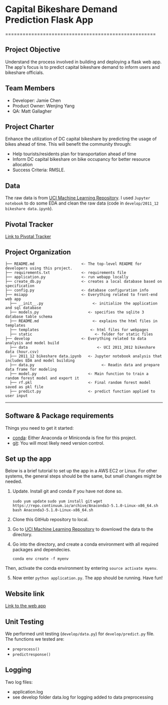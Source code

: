 
# Capital Bikeshare Demand Prediction Flask App
====================================================

## Project Objective 
Understand the process involved in building and deploying a flask web app. The app's focus is to predict capital bikeshare demand to inform users and bikeshare officials.

## Team Members
* Developer: Jamie Chen
* Product Owner: Wenjing Yang
* QA: Matt Gallagher

## Project Charter
Enhance the utilization of DC capital bikeshare by predicting the usage of bikes ahead of time. This will benefit the community through:
* Help tourists/residents plan for transportation ahead of time
* Inform DC capital bikeshare on bike occupancy for better resource allocation
* Success Criteria: RMSLE. 

## Data
The raw data is from [UCI Machine Learning Repository](https://archive.ics.uci.edu/ml/datasets/bike+sharing+dataset). 
I used `Jupyter notebook` to do some EDA and clean the raw data (code in `develop/2011_12 bikeshare data.ipynb`). 

## Pivotal Tracker
[Link to Pivotal Tracker](https://www.pivotaltracker.com/reports/v2/projects/2141914/epics)


Project Organization
------------

    ├── README.md                     <- The top-level README for developers using this project.
    ├── requirements.txt              <- requirements file
    ├── application.py                <- run webapp locally
    ├── create_db.py                  <- creates a local database based on specification
    ├── config.py                     <- database configuration info
    ├── msiapp                        <- Everything related to front-end web app
      ├── __init__.py                	   <- initialize the application and sql database
      ├── models.py                      <- specifies the sqlite 3 database table schema
      ├── README.md               		   <- explains the html files in templates
	  ├── templates                		  <- html files for webpages
	  ├── static                		    <- folder for static files
    ├── develop                       <- Everything related to data analysis and model build                 
      ├── data                			     <- UCI 2011_2012 bikeshare data (hour.csv)
      ├── 2011_12 bikeshare data.ipynb   <- Jupyter notebook analysis that includes EDA and model building
      ├── data.py        			           <- Readin data and prepare data frame for modeling
      ├── model.py                       <- Main function to train a random forest model and export it
      ├── rf.pkl                         <- Final random forest model saved as pkl file
      ├── predict.py                     <- predict function applied to user input
--------

## Software & Package requirements
Things you need to get it started:
* [conda](https://anaconda.org/): Either Anaconda or Miniconda is fine for this project.
* [git](https://git-scm.com/): You will most likely need version control.

## Set up the app
Below is a brief tutorial to set up the app in a AWS EC2 or Linux. For other systems, the general steps should be the same, but small changes might be needed. 

1. Update. Install git and conda if you have not done so.

    `sudo yum update`
    `sudo yum install git`
    `wget https://repo.continuum.io/archive/Anaconda3-5.1.0-Linux-x86_64.sh
    bash Anaconda3-5.1.0-Linux-x86_64.sh`

2. Clone this GitHub repository to local.

3. Go to [UCI Machine Learning Repository](https://archive.ics.uci.edu/ml/datasets/bike+sharing+dataset) to downlowd the data to the directory.

4. Go into the directory, and create a conda environment with all required packages and dependecies.

    `conda env create -f myenv`

Then, activate the conda environment by entering `source activate myenv`.

5. Now enter `python application.py`. The app should be running. Have fun!

## Website link
[Link to the web app](http://ec2-54-175-5-62.compute-1.amazonaws.com:5000)


## Unit Testing
We performed unit testing (`develop/data.py`) for `develop/predict.py` file. The functions  we tested are:
* `preprocess()`
* `predictresponse()`

## Logging
Two log files:
- application.log
- see develop folder data.log for logging added to data preprocessing






